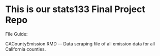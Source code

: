 # This is our stats133 Final Project Repo

File Guide:


CACountyEmission.RMD -- Data scraping file of all emission data for all California counties.

